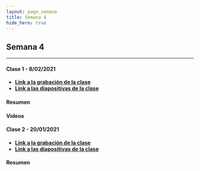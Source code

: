 ```yaml
---
layout: page_semana
title: Semana 4
hide_hero: true
---
```


## Semana 4

---

#### Clase 1 - 8/02/2021

- **[Link a la grabación de la clase]()**
- **[Link a las diapositivas de la clase]()**

#### Resumen

#### Videos

#### Clase 2 - 20/01/2021

- **[Link a la grabación de la clase]()**
- **[Link a las diapositivas de la clase]()**

#### Resumen
